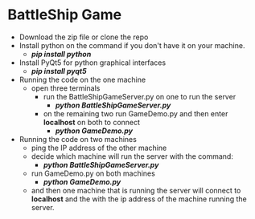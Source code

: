 # BattleShip Game

- Download the zip file or clone the repo
- Install python on the command if you don't have it on your machine.
  - **_pip install python_**
- Install PyQt5 for python graphical interfaces
  - **_pip install pyqt5_**
- Running the code on the one machine
  - open three terminals
    - run the BattleShipGameServer.py on one to run the server
      - **_python BattleShipGameServer.py_**
    - on the remaining two run GameDemo.py and then enter **localhost** on both to connect
      - **_python GameDemo.py_**
- Running the code on two machines
  - ping the IP address of the other machine
  - decide which machine will run the server with the command:
    - **_python BattleShipGameServer.py_**
  - run GameDemo.py on both machines
    - **_python GameDemo.py_**
  - and then one machine that is running the server will connect to **localhost** and the with the ip address of the machine running the server.
